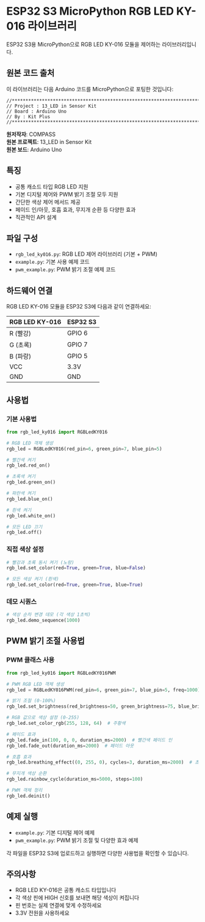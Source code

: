 # ESP32 S3 MicroPython RGB LED KY-016 라이브러리

ESP32 S3용 MicroPython으로 RGB LED KY-016 모듈을 제어하는 라이브러리입니다.

## 원본 코드 출처

이 라이브러리는 다음 Arduino 코드를 MicroPython으로 포팅한 것입니다:

```
//*******************************************************************************
// Project : 13_LED in Sensor Kit
// Board : Arduino Uno 
// By : Kit Plus
//*******************************************************************************
```

**원저작자**: COMPASS  
**원본 프로젝트**: 13_LED in Sensor Kit  
**원본 보드**: Arduino Uno

## 특징

- 공통 캐소드 타입 RGB LED 지원
- 기본 디지털 제어와 PWM 밝기 조절 모두 지원
- 간단한 색상 제어 메서드 제공
- 페이드 인/아웃, 호흡 효과, 무지개 순환 등 다양한 효과
- 직관적인 API 설계

## 파일 구성

- `rgb_led_ky016.py`: RGB LED 제어 라이브러리 (기본 + PWM)
- `example.py`: 기본 사용 예제 코드
- `pwm_example.py`: PWM 밝기 조절 예제 코드

## 하드웨어 연결

RGB LED KY-016 모듈을 ESP32 S3에 다음과 같이 연결하세요:

| RGB LED KY-016 | ESP32 S3 |
|----------------|----------|
| R (빨강)       | GPIO 6   |
| G (초록)       | GPIO 7   |
| B (파랑)       | GPIO 5   |
| VCC            | 3.3V     |
| GND            | GND      |

## 사용법

### 기본 사용법

```python
from rgb_led_ky016 import RGBLedKY016

# RGB LED 객체 생성
rgb_led = RGBLedKY016(red_pin=6, green_pin=7, blue_pin=5)

# 빨간색 켜기
rgb_led.red_on()

# 초록색 켜기
rgb_led.green_on()

# 파란색 켜기
rgb_led.blue_on()

# 흰색 켜기
rgb_led.white_on()

# 모든 LED 끄기
rgb_led.off()
```

### 직접 색상 설정

```python
# 빨강과 초록 동시 켜기 (노랑)
rgb_led.set_color(red=True, green=True, blue=False)

# 모든 색상 켜기 (흰색)
rgb_led.set_color(red=True, green=True, blue=True)
```

### 데모 시퀀스

```python
# 색상 순차 변경 데모 (각 색상 1초씩)
rgb_led.demo_sequence(1000)
```

## PWM 밝기 조절 사용법

### PWM 클래스 사용

```python
from rgb_led_ky016 import RGBLedKY016PWM

# PWM RGB LED 객체 생성
rgb_led = RGBLedKY016PWM(red_pin=6, green_pin=7, blue_pin=5, freq=1000)

# 밝기 조절 (0-100%)
rgb_led.set_brightness(red_brightness=50, green_brightness=75, blue_brightness=25)

# RGB 값으로 색상 설정 (0-255)
rgb_led.set_color_rgb(255, 128, 64)  # 주황색

# 페이드 효과
rgb_led.fade_in(100, 0, 0, duration_ms=2000)  # 빨간색 페이드 인
rgb_led.fade_out(duration_ms=2000)  # 페이드 아웃

# 호흡 효과
rgb_led.breathing_effect((0, 255, 0), cycles=3, duration_ms=2000)  # 초록색 호흡

# 무지개 색상 순환
rgb_led.rainbow_cycle(duration_ms=5000, steps=100)

# PWM 객체 정리
rgb_led.deinit()
```

## 예제 실행

- `example.py`: 기본 디지털 제어 예제
- `pwm_example.py`: PWM 밝기 조절 및 다양한 효과 예제

각 파일을 ESP32 S3에 업로드하고 실행하면 다양한 사용법을 확인할 수 있습니다.

## 주의사항

- RGB LED KY-016은 공통 캐소드 타입입니다
- 각 색상 핀에 HIGH 신호를 보내면 해당 색상이 켜집니다
- 핀 번호는 실제 연결에 맞게 수정하세요
- 3.3V 전원을 사용하세요
